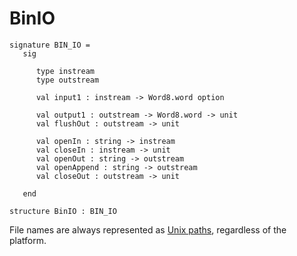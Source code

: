 # BinIO

    signature BIN_IO =
       sig
    
          type instream
          type outstream
    
          val input1 : instream -> Word8.word option
    
          val output1 : outstream -> Word8.word -> unit
          val flushOut : outstream -> unit
    
          val openIn : string -> instream
          val closeIn : instream -> unit
          val openOut : string -> outstream
          val openAppend : string -> outstream
          val closeOut : outstream -> unit
    
       end
    
    structure BinIO : BIN_IO

File names are always represented as [Unix
paths](path.html#windows-paths-as-unix-paths), regardless of the
platform.
